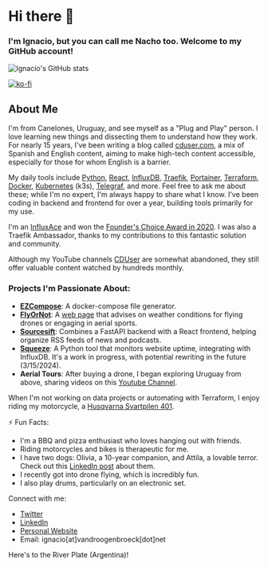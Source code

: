 # Hi there 👋
### I'm Ignacio, but you can call me Nacho too. Welcome to my GitHub account!

![Ignacio's GitHub stats](https://github-readme-stats.vercel.app/api?username=xe-nvdk&count_private=true)

[![ko-fi](https://ko-fi.com/img/githubbutton_sm.svg)](https://ko-fi.com/B0B34N5TU)

## About Me

I'm from Canelones, Uruguay, and see myself as a "Plug and Play" person. I love learning new things and dissecting them to understand how they work. For nearly 15 years, I've been writing a blog called [cduser.com](https://cduser.com/), a mix of Spanish and English content, aiming to make high-tech content accessible, especially for those for whom English is a barrier.

My daily tools include [Python](https://python.org), [React](https://react.org), [InfluxDB](https://github.com/influxdata), [Traefik](https://github.com/traefik), [Portainer](https://github.com/portainer), [Terraform](https://github.com/hashicorp/terraform), [Docker](https://docker.com), [Kubernetes](https://github.com/kubernetes/kubernetes) (k3s), [Telegraf](https://github.com/influxdata/telegraf), and more. Feel free to ask me about these; while I'm no expert, I'm always happy to share what I know. I've been coding in backend and frontend for over a year, building tools primarily for my use.

I'm an [InfluxAce](https://www.influxdata.com/blog/community-showcase/influxaces/ignacio-van-droogenbroeck/) and won the [Founder's Choice Award in 2020](https://twitter.com/hectorivand/status/1326904489211797506?s=20). I was also a Traefik Ambassador, thanks to my contributions to this fantastic solution and community.

Although my YouTube channels [CDUser](https://www.youtube.com/c/CDUserIgnacioVanDroogenbroeck) are somewhat abandoned, they still offer valuable content watched by hundreds monthly.

### Projects I'm Passionate About:

- **[EZCompose](https://github.com/xe-nvdk/ezcompose)**: A docker-compose file generator.
- **[FlyOrNot](https://github.com/xe-nvdk/flyornot.today)**: A [web page](https://flyornot.today) that advises on weather conditions for flying drones or engaging in aerial sports.
- **[Sourcesift](https://github.com/xe-nvdk/sourcesift)**: Combines a FastAPI backend with a React frontend, helping organize RSS feeds of news and podcasts.
- **[Squeeze](https://github.com/xe-nvdk/squeeze)**: A Python tool that monitors website uptime, integrating with InfluxDB. It's a work in progress, with potential rewriting in the future (3/15/2024).
- **Aerial Tours**: After buying a drone, I began exploring Uruguay from above, sharing videos on this [Youtube Channel](https://www.youtube.com/channel/UCTGMySjFM_4PopC6twN67xA).

When I'm not working on data projects or automating with Terraform, I enjoy riding my motorcycle, a [Husqvarna Svartpilen 401](https://i.redd.it/tj5lwilz0g361.jpg).

⚡ Fun Facts:

- I'm a BBQ and pizza enthusiast who loves hanging out with friends.
- Riding motorcycles and bikes is therapeutic for me.
- I have two dogs: Olivia, a 10-year companion, and Attila, a lovable terror. Check out this [LinkedIn post](https://www.linkedin.com/posts/hectorivand_stop-scrolling-stop-what-you-are-doing-right-activity-7173664291957456896-2fjG?utm_source=share&utm_medium=member_desktop) about them.
- I recently got into drone flying, which is incredibly fun.
- I also play drums, particularly on an electronic set.

Connect with me:

* [Twitter](https://www.twitter.com/hectorivand/)
* [LinkedIn](https://linkedin.com/in/hectorivand)
* [Personal Website](https://ignacio.vandroogenbroeck.net)
* Email: ignacio[at]vandroogenbroeck[dot]net

Here's to the River Plate (Argentina)!

<!--
**xe-nvdk/xe-nvdk** is a ✨ _special_ ✨ repository because its `README.md` (this file) appears on your GitHub profile.
-->
